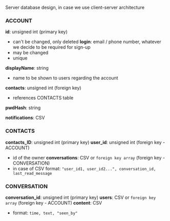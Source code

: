 Server database design, in case we use client-server architecture
### ACCOUNT
**id**: unsigned int (primary key)
- can't be changed, only deleted
**login**: email / phone number, whatever we decide to be required for sign-up  
- may be changed
- unique

**displayName**: string  
- name to be shown to users regarding the account

**contacts**: unsigned int (foreign key)
- references CONTACTS table
    
**pwdHash**: string

**notifications**: CSV

### CONTACTS
**contacts_ID**: unsigned int (primary key)
**user_id**: unsigned int (foreign key - ACCOUNT)
- id of the owner
**conversations**: CSV or `foreign key array` (foreign key - CONVERSATION)
- in case of CSV format: `"user_id1, user_id2...", conversation_id, last_read_message`
    
### CONVERSATION
**conversation_id**: unsigned int (primary key)
**users**: CSV or `foreign key array` (foreign key - ACCOUNT)
**content**: CSV
* format: `time, text, "seen_by"`
    
